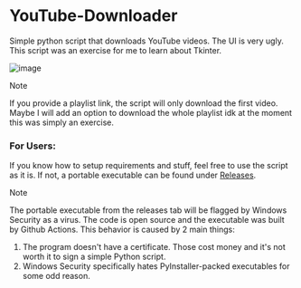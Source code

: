 # YouTube-Downloader
Simple python script that downloads YouTube videos.
The UI is very ugly. This script was an exercise for me to learn about Tkinter.

![image](https://github.com/user-attachments/assets/7bd0232f-f88f-4d4e-9aa9-54f4475d3f77)


> [!NOTE]
> If you provide a playlist link, the script will only download the first video. Maybe I will add an option to download the whole playlist idk at the moment this was simply an exercise.

### For Users:

If you know how to setup requirements and stuff, feel free to use the script as it is. If not, a portable executable can be found under [Releases](https://github.com/xesdoog/YouTube-Downloader/releases).


> [!NOTE]
> The portable executable from the releases tab will be flagged by Windows Security as a virus. The code is open source and the executable was built by Github Actions. This behavior is caused by 2 main things:
> 1. The program doesn't have a certificate. Those cost money and it's not worth it to sign a simple Python script.
> 2. Windows Security specifically hates PyInstaller-packed executables for some odd reason.
